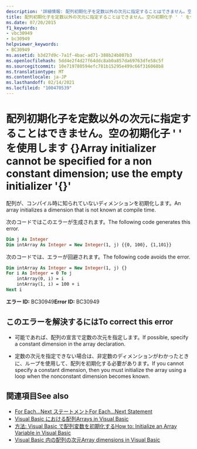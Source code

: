 ```yaml
---
description: '詳細情報: 配列初期化子を定数以外の次元に指定することはできません。空の初期化子を使用します。{}'
title: 配列初期化子を定数以外の次元に指定することはできません。空の初期化子 ' ' を使用します {}
ms.date: 07/20/2015
f1_keywords:
- vbc30949
- bc30949
helpviewer_keywords:
- BC30949
ms.assetid: b3d27d9c-7a1f-4bac-ad71-388b24b807b3
ms.openlocfilehash: 5dd4e2f4d27f64ddc8ab0a857da69763dfe58c5f
ms.sourcegitcommit: 10e719780594efc781b15295e499c66f316068b8
ms.translationtype: MT
ms.contentlocale: ja-JP
ms.lasthandoff: 02/14/2021
ms.locfileid: "100470539"
---
```

# <a name="array-initializer-cannot-be-specified-for-a-non-constant-dimension-use-the-empty-initializer-"></a><span data-ttu-id="86889-103">配列初期化子を定数以外の次元に指定することはできません。空の初期化子 ' ' を使用します {}</span><span class="sxs-lookup"><span data-stu-id="86889-103">Array initializer cannot be specified for a non constant dimension; use the empty initializer '{}'</span></span>

<span data-ttu-id="86889-104">配列が、コンパイル時に知られていないディメンションを初期化します。</span><span class="sxs-lookup"><span data-stu-id="86889-104">An array initializes a dimension that is not known at compile time.</span></span>  
  
 <span data-ttu-id="86889-105">次のコードではこのエラーが生成されます。</span><span class="sxs-lookup"><span data-stu-id="86889-105">The following code generates this error.</span></span>  
  
```vb  
Dim j As Integer  
Dim intArray As Integer = New Integer(1, j) {{0, 100}, {1,101}}  
```  
  
 <span data-ttu-id="86889-106">次のコードでは、エラーが回避されます。</span><span class="sxs-lookup"><span data-stu-id="86889-106">The following code avoids the error.</span></span>  
  
```vb  
Dim intArray As Integer = New Integer(1, j) {}  
For i As Integer = 0 To j  
    intArray(0, i) = i  
    intArray(1, i) = 100 + i  
Next i  
```  
  
 <span data-ttu-id="86889-107">**エラー ID:** BC30949</span><span class="sxs-lookup"><span data-stu-id="86889-107">**Error ID:** BC30949</span></span>  
  
## <a name="to-correct-this-error"></a><span data-ttu-id="86889-108">このエラーを解決するには</span><span class="sxs-lookup"><span data-stu-id="86889-108">To correct this error</span></span>  
  
- <span data-ttu-id="86889-109">可能であれば、配列の宣言で定数の次元を指定します。</span><span class="sxs-lookup"><span data-stu-id="86889-109">If possible, specify a constant dimension in the array declaration.</span></span>  
  
- <span data-ttu-id="86889-110">定数の次元を指定できない場合は、非定数のディメンションがわかったときに、ループを使用して、配列を初期化する必要があります。</span><span class="sxs-lookup"><span data-stu-id="86889-110">If you cannot specify a constant dimension, then you must initialize the array using a loop when the nonconstant dimension becomes known.</span></span>  
  
## <a name="see-also"></a><span data-ttu-id="86889-111">関連項目</span><span class="sxs-lookup"><span data-stu-id="86889-111">See also</span></span>

- [<span data-ttu-id="86889-112">For Each...Next ステートメント</span><span class="sxs-lookup"><span data-stu-id="86889-112">For Each...Next Statement</span></span>](../language-reference/statements/for-each-next-statement.md)
- [<span data-ttu-id="86889-113">Visual Basic における配列</span><span class="sxs-lookup"><span data-stu-id="86889-113">Arrays in Visual Basic</span></span>](../programming-guide/language-features/arrays/index.md)
- [<span data-ttu-id="86889-114">方法: Visual Basic で配列変数を初期化する</span><span class="sxs-lookup"><span data-stu-id="86889-114">How to: Initialize an Array Variable in Visual Basic</span></span>](../programming-guide/language-features/arrays/how-to-initialize-an-array-variable.md)
- [<span data-ttu-id="86889-115">Visual Basic 内の配列の次元</span><span class="sxs-lookup"><span data-stu-id="86889-115">Array dimensions in Visual Basic</span></span>](../programming-guide/language-features/arrays/array-dimensions.md)
